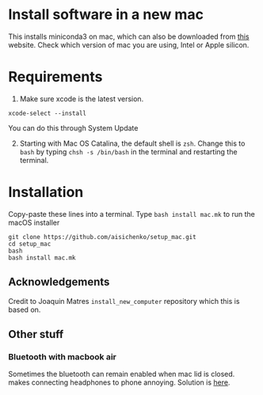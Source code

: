 # Install software in a new mac

This installs miniconda3 on mac, which can also be downloaded from [this](https://docs.conda.io/projects/miniconda/en/latest/) website. Check which version of mac you are using, Intel or Apple silicon.

# Requirements

1. Make sure xcode is the latest version.

```
xcode-select --install
```

You can do this through System Update

2. Starting with Mac OS Catalina, the default shell is `zsh`. Change this to `bash` by typing `chsh -s /bin/bash` in the terminal and restarting the terminal.

# Installation

Copy-paste these lines into a terminal. Type `bash install mac.mk` to run the macOS installer

```
git clone https://github.com/aisichenko/setup_mac.git
cd setup_mac
bash
bash install mac.mk
```

## Acknowledgements

Credit to Joaquin Matres `install_new_computer` repository which this is based on.


## Other stuff

### Bluetooth with macbook air

Sometimes the bluetooth can remain enabled when mac lid is closed. makes connecting headphones to phone annoying. Solution is [here](https://github.com/odlp/bluesnooze/). 
